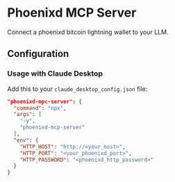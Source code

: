 # Phoenixd MCP Server
Connect a phoenixd bitcoin lightning wallet to your LLM.

## Configuration

### Usage with Claude Desktop
Add this to your `claude_desktop_config.json` file:
```json
"phoenixd-mpc-server": {
  "command": "npx",
  "args": [
    "-y",
    "phoenixd-mcp-server"
  ],
  "env": {
    "HTTP_HOST": "http://<your_host>",
    "HTTP_PORT": "<your_phoenixd_port>",
    "HTTP_PASSWORD": "<phoenixd_http_password>"
  }
}
```
